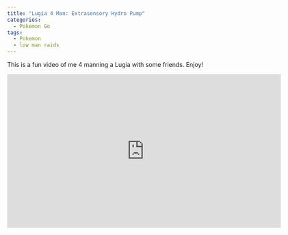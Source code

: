```yaml
---
title: "Lugia 4 Man: Extrasensory Hydro Pump"
categories:
  - Pokemon Go
tags:
  - Pokemon
  - low man raids
---
```


This is a fun video of me 4 manning a Lugia with some friends. Enjoy!

<iframe width="640" height="360" src="https://www.youtube-nocookie.com/embed/FJt58JpQvuQ&t?controls=0&amp;showinfo=0" frameborder="0" allowfullscreen></iframe>
